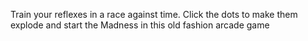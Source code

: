 Train your reflexes in a race against time. Click the dots to make them explode and start the Madness in this old fashion arcade game